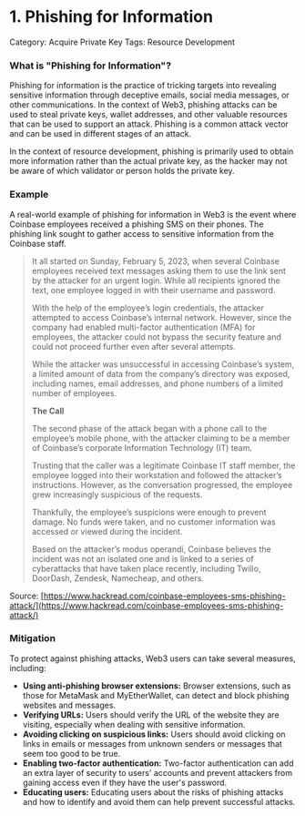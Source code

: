 # 1. Phishing for Information

Category: Acquire Private Key
Tags: Resource Development

### What is "Phishing for Information"?

Phishing for information is the practice of tricking targets into revealing sensitive information through deceptive emails, social media messages, or other communications. In the context of Web3, phishing attacks can be used to steal private keys, wallet addresses, and other valuable resources that can be used to support an attack. Phishing is a common attack vector and can be used in different stages of an attack.

In the context of resource development, phishing is primarily used to obtain more information rather than the actual private key, as the hacker may not be aware of which validator or person holds the private key.

### Example

A real-world example of phishing for information in Web3 is the event where Coinbase employees received a phishing SMS on their phones. The phishing link sought to gather access to sensitive information from the Coinbase staff.

> It all started on Sunday, February 5, 2023, when several Coinbase employees received text messages asking them to use the link sent by the attacker for an urgent login. While all recipients ignored the text, one employee logged in with their username and password.
> 
> 
> With the help of the employee’s login credentials, the attacker attempted to access Coinbase’s internal network. However, since the company had enabled multi-factor authentication (MFA) for employees, the attacker could not bypass the security feature and could not proceed further even after several attempts.
> 
> While the attacker was unsuccessful in accessing Coinbase’s system, a limited amount of data from the company’s directory was exposed, including names, email addresses, and phone numbers of a limited number of employees.
> 
> **The Call**
> 
> The second phase of the attack began with a phone call to the employee’s mobile phone, with the attacker claiming to be a member of Coinbase’s corporate Information Technology (IT) team.
> 
> Trusting that the caller was a legitimate Coinbase IT staff member, the employee logged into their workstation and followed the attacker’s instructions. However, as the conversation progressed, the employee grew increasingly suspicious of the requests.
> 
> Thankfully, the employee’s suspicions were enough to prevent damage. No funds were taken, and no customer information was accessed or viewed during the incident.
> 
> Based on the attacker’s modus operandi, Coinbase believes the incident was not an isolated one and is linked to a series of cyberattacks that have taken place recently, including Twilio, DoorDash, Zendesk, Namecheap, and others.
> 

Source: [https://www.hackread.com/coinbase-employees-sms-phishing-attack/](https://www.hackread.com/coinbase-employees-sms-phishing-attack/)

### Mitigation

To protect against phishing attacks, Web3 users can take several measures, including:

- **Using anti-phishing browser extensions:** Browser extensions, such as those for MetaMask and MyEtherWallet, can detect and block phishing websites and messages.
- **Verifying URLs:** Users should verify the URL of the website they are visiting, especially when dealing with sensitive information.
- **Avoiding clicking on suspicious links:** Users should avoid clicking on links in emails or messages from unknown senders or messages that seem too good to be true.
- **Enabling two-factor authentication:** Two-factor authentication can add an extra layer of security to users' accounts and prevent attackers from gaining access even if they have the user's password.
- **Educating users:** Educating users about the risks of phishing attacks and how to identify and avoid them can help prevent successful attacks.